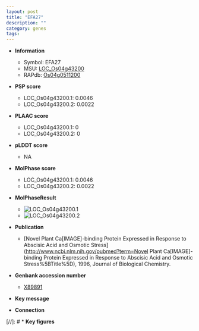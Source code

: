 ```yaml
---
layout: post
title: "EFA27"
description: ""
category: genes
tags: 
---
```


* **Information**  
    + Symbol: EFA27  
    + MSU: [LOC_Os04g43200](http://rice.plantbiology.msu.edu/cgi-bin/ORF_infopage.cgi?orf=LOC_Os04g43200)  
    + RAPdb: [Os04g0511200](http://rapdb.dna.affrc.go.jp/viewer/gbrowse_details/irgsp1?name=Os04g0511200)  

* **PSP score**  
    + LOC_Os04g43200.1: 0.0046 
    + LOC_Os04g43200.2: 0.0022 

* **PLAAC score**  
    + LOC_Os04g43200.1: 0 
    + LOC_Os04g43200.2: 0 

* **pLDDT score**
    + NA


* **MolPhase score**
    + LOC_Os04g43200.1: 0.0046
    + LOC_Os04g43200.2: 0.0022

* **MolPhaseResult**
    + ![LOC_Os04g43200.1](https://ricepsp.github.io/pictures/LOC_Os04g/LOC_Os04g43200.1.png)
    + ![LOC_Os04g43200.2](https://ricepsp.github.io/pictures/LOC_Os04g/LOC_Os04g43200.2.png)

* **Publication**  
    + [Novel Plant Ca[IMAGE]-binding Protein Expressed in Response to Abscisic Acid and Osmotic Stress](http://www.ncbi.nlm.nih.gov/pubmed?term=Novel Plant Ca[IMAGE]-binding Protein Expressed in Response to Abscisic Acid and Osmotic Stress%5BTitle%5D), 1996, Journal of Biological Chemistry.

* **Genbank accession number**  
    + [X89891](http://www.ncbi.nlm.nih.gov/nuccore/X89891)

* **Key message**  

* **Connection**  

[//]: # * **Key figures**  


